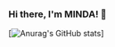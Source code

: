 <div>
<h3>
Hi there, I'm MINDA! 👋
</h3>
</div>

[![Anurag's GitHub stats](https://github-readme-stats.vercel.app/api?MINDA01=anuraghazra&count_private=true)]


